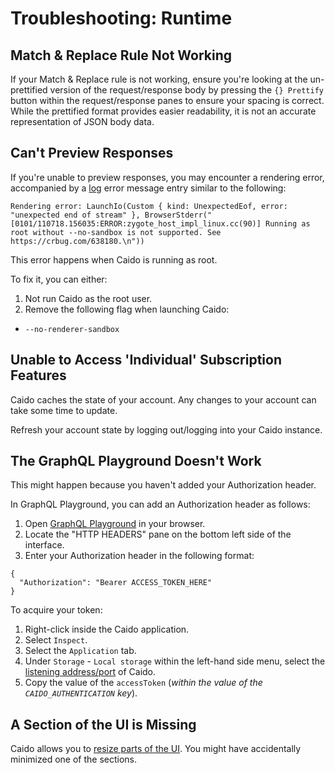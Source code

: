 # Troubleshooting: Runtime

## Match & Replace Rule Not Working

If your Match & Replace rule is not working, ensure you're looking at the un-prettified version of the request/response body by pressing the `{} Prettify` button within the request/response panes to ensure your spacing is correct. While the prettified format provides easier readability, it is not an accurate representation of JSON body data.

## Can't Preview Responses

If you're unable to preview responses, you may encounter a rendering error, accompanied by a [log](/guides/data_location.md) error message entry similar to the following:

```
Rendering error: LaunchIo(Custom { kind: UnexpectedEof, error: "unexpected end of stream" }, BrowserStderr("[0101/110718.156035:ERROR:zygote_host_impl_linux.cc(90)] Running as root without --no-sandbox is not supported. See https://crbug.com/638180.\n"))
```

This error happens when Caido is running as root.

To fix it, you can either:

1. Not run Caido as the root user.
2. Remove the following flag when launching Caido:

- `--no-renderer-sandbox`

## Unable to Access 'Individual' Subscription Features

Caido caches the state of your account. Any changes to your account can take some time to update.

Refresh your account state by logging out/logging into your Caido instance.

## The GraphQL Playground Doesn't Work

This might happen because you haven't added your Authorization header.

In GraphQL Playground, you can add an Authorization header as follows:

1. Open [GraphQL Playground](http://127.0.0.1:8080/graphql) in your browser.
2. Locate the "HTTP HEADERS" pane on the bottom left side of the interface.
3. Enter your Authorization header in the following format:

```
{
  "Authorization": "Bearer ACCESS_TOKEN_HERE"
}
```

To acquire your token:

1. Right-click inside the Caido application.
2. Select `Inspect`.
3. Select the `Application` tab.
4. Under `Storage` - `Local storage` within the left-hand side menu, select the [listening address/port](/guides/listening_address.md) of Caido.
5. Copy the value of the `accessToken` (_within the value of the `CAIDO_AUTHENTICATION` key_).

## A Section of the UI is Missing

Caido allows you to [resize parts of the UI](/guides/ui.md). You might have accidentally minimized one of the sections.
